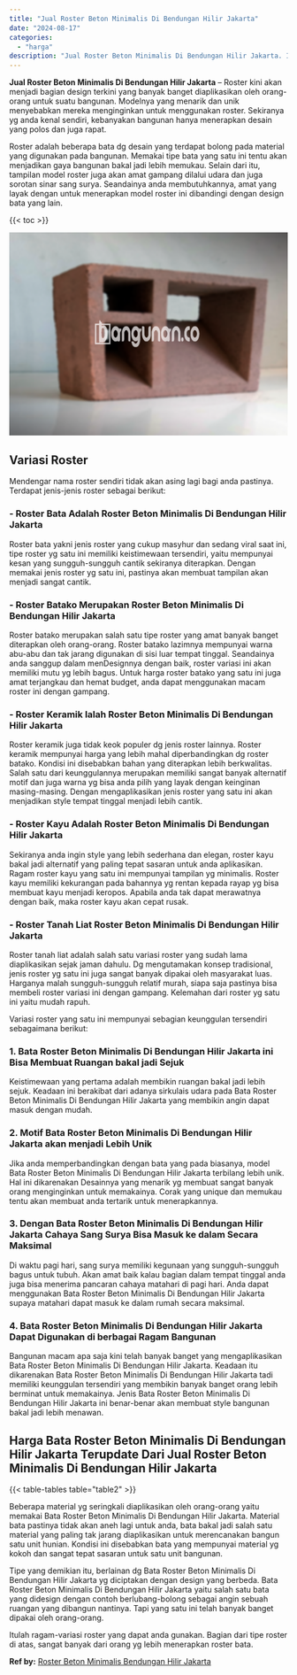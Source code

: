 ```yaml
---
title: "Jual Roster Beton Minimalis Di Bendungan Hilir Jakarta"
date: "2024-08-17"
categories: 
  - "harga"
description: "Jual Roster Beton Minimalis Di Bendungan Hilir Jakarta. Itulah ragam-variasi roster yang dapat anda gunakan. Bagian dari tipe roster di atas, sangat banyak d..."
---
```


**Jual Roster Beton Minimalis Di Bendungan Hilir Jakarta** – Roster kini akan menjadi bagian design terkini yang banyak banget diaplikasikan oleh orang-orang untuk suatu bangunan. Modelnya yang menarik dan unik menyebabkan mereka menginginkan untuk menggunakan roster. Sekiranya yg anda kenal sendiri, kebanyakan bangunan hanya menerapkan desain yang polos dan juga rapat.

Roster adalah beberapa bata dg desain yang terdapat bolong pada material yang digunakan pada bangunan. Memakai tipe bata yang satu ini tentu akan menjadikan gaya bangunan bakal jadi lebih memukau. Selain dari itu, tampilan model roster juga akan amat gampang dilalui udara dan juga sorotan sinar sang surya. Seandainya anda membutuhkannya, amat yang layak dengan untuk menerapkan model roster ini dibandingi dengan design bata yang lain.

{{< toc >}}

![Jual Roster Beton Minimalis Di Bendungan Hilir Jakarta](/images/bata-roster-minimalis-35.png)

## Variasi Roster

Mendengar nama roster sendiri tidak akan asing lagi bagi anda pastinya. Terdapat jenis-jenis roster sebagai berikut:

### \- Roster Bata Adalah Roster Beton Minimalis Di Bendungan Hilir Jakarta

Roster bata yakni jenis roster yang cukup masyhur dan sedang viral saat ini, tipe roster yg satu ini memiliki keistimewaan tersendiri, yaitu mempunyai kesan yang sungguh-sungguh cantik sekiranya diterapkan. Dengan memakai jenis roster yg satu ini, pastinya akan membuat tampilan akan menjadi sangat cantik.

### \- Roster Batako Merupakan Roster Beton Minimalis Di Bendungan Hilir Jakarta

Roster batako merupakan salah satu tipe roster yang amat banyak banget diterapkan oleh orang-orang. Roster batako lazimnya mempunyai warna abu-abu dan tak jarang digunakan di sisi luar tempat tinggal. Seandainya anda sanggup dalam menDesignnya dengan baik, roster variasi ini akan memiliki mutu yg lebih bagus. Untuk harga roster batako yang satu ini juga amat terjangkau dan hemat budget, anda dapat menggunakan macam roster ini dengan gampang.

### \- Roster Keramik Ialah Roster Beton Minimalis Di Bendungan Hilir Jakarta

Roster keramik juga tidak keok populer dg jenis roster lainnya. Roster keramik mempunyai harga yang lebih mahal diperbandingkan dg roster batako. Kondisi ini disebabkan bahan yang diterapkan lebih berkwalitas. Salah satu dari keunggulannya merupakan memiliki sangat banyak alternatif motif dan juga warna yg bisa anda pilih yang layak dengan keinginan masing-masing. Dengan mengaplikasikan jenis roster yang satu ini akan menjadikan style tempat tinggal menjadi lebih cantik.

### \- Roster Kayu Adalah Roster Beton Minimalis Di Bendungan Hilir Jakarta

Sekiranya anda ingin style yang lebih sederhana dan elegan, roster kayu bakal jadi alternatif yang paling tepat sasaran untuk anda aplikasikan. Ragam roster kayu yang satu ini mempunyai tampilan yg minimalis. Roster kayu memiliki kekurangan pada bahannya yg rentan kepada rayap yg bisa membuat kayu menjadi keropos. Apabila anda tak dapat merawatnya dengan baik, maka roster kayu akan cepat rusak.

### \- Roster Tanah Liat Roster Beton Minimalis Di Bendungan Hilir Jakarta

Roster tanah liat adalah salah satu variasi roster yang sudah lama diaplikasikan sejak jaman dahulu. Dg mengutamakan konsep tradisional, jenis roster yg satu ini juga sangat banyak dipakai oleh masyarakat luas. Harganya malah sungguh-sungguh relatif murah, siapa saja pastinya bisa membeli roster variasi ini dengan gampang. Kelemahan dari roster yg satu ini yaitu mudah rapuh.

Variasi roster yang satu ini mempunyai sebagian keunggulan tersendiri sebagaimana berikut:

### 1\. Bata Roster Beton Minimalis Di Bendungan Hilir Jakarta ini Bisa Membuat Ruangan bakal jadi Sejuk

Keistimewaan yang pertama adalah membikin ruangan bakal jadi lebih sejuk. Keadaan ini berakibat dari adanya sirkulais udara pada Bata Roster Beton Minimalis Di Bendungan Hilir Jakarta yang membikin angin dapat masuk dengan mudah.

### 2\. Motif Bata Roster Beton Minimalis Di Bendungan Hilir Jakarta akan menjadi Lebih Unik

Jika anda memperbandingkan dengan bata yang pada biasanya, model Bata Roster Beton Minimalis Di Bendungan Hilir Jakarta terbilang lebih unik. Hal ini dikarenakan Desainnya yang menarik yg membuat sangat banyak orang menginginkan untuk memakainya. Corak yang unique dan memukau tentu akan membuat anda tertarik untuk menerapkannya.

### 3\. Dengan Bata Roster Beton Minimalis Di Bendungan Hilir Jakarta Cahaya Sang Surya Bisa Masuk ke dalam Secara Maksimal

Di waktu pagi hari, sang surya memiliki kegunaan yang sungguh-sungguh bagus untuk tubuh. Akan amat baik kalau bagian dalam tempat tinggal anda juga bisa menerima pancaran cahaya matahari di pagi hari. Anda dapat menggunakan Bata Roster Beton Minimalis Di Bendungan Hilir Jakarta supaya matahari dapat masuk ke dalam rumah secara maksimal.

### 4\. Bata Roster Beton Minimalis Di Bendungan Hilir Jakarta Dapat Digunakan di berbagai Ragam Bangunan

Bangunan macam apa saja kini telah banyak banget yang mengaplikasikan Bata Roster Beton Minimalis Di Bendungan Hilir Jakarta. Keadaan itu dikarenakan Bata Roster Beton Minimalis Di Bendungan Hilir Jakarta tadi memiliki keunggulan tersendiri yang membikin banyak banget orang lebih berminat untuk memakainya. Jenis Bata Roster Beton Minimalis Di Bendungan Hilir Jakarta ini benar-benar akan membuat style bangunan bakal jadi lebih menawan.

## Harga Bata Roster Beton Minimalis Di Bendungan Hilir Jakarta Terupdate Dari Jual Roster Beton Minimalis Di Bendungan Hilir Jakarta

{{< table-tables table="table2" >}}

Beberapa material yg seringkali diaplikasikan oleh orang-orang yaitu memakai Bata Roster Beton Minimalis Di Bendungan Hilir Jakarta. Material bata pastinya tidak akan aneh lagi untuk anda, bata bakal jadi salah satu material yang paling tak jarang diaplikasikan untuk merencanakan bangun satu unit hunian. Kondisi ini disebabkan bata yang mempunyai material yg kokoh dan sangat tepat sasaran untuk satu unit bangunan.

Tipe yang demikian itu, berlainan dg Bata Roster Beton Minimalis Di Bendungan Hilir Jakarta yg diciptakan dengan design yang berbeda. Bata Roster Beton Minimalis Di Bendungan Hilir Jakarta yaitu salah satu bata yang didesign dengan contoh berlubang-bolong sebagai angin sebuah ruangan yang dibangun nantinya. Tapi yang satu ini telah banyak banget dipakai oleh orang-orang.

Itulah ragam-variasi roster yang dapat anda gunakan. Bagian dari tipe roster di atas, sangat banyak dari orang yg lebih menerapkan roster bata.

**Ref by:** [Roster Beton Minimalis Bendungan Hilir Jakarta](https://id.wikipedia.org/wiki/Roster)
